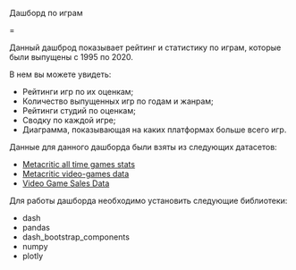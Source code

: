 Дашборд по играм

=

Данный дашброд показывает рейтинг и статистику по играм, которые были выпущены с 1995 по 2020.

В нем вы можете увидеть:
- Рейтинги игр по их оценкам;
- Количество выпущенных игр по годам и жанрам;
- Рейтинги студий по оценкам;
- Сводку по каждой игре;
- Диаграмма, показывающая на каких платформах больше всего игр.

Данные для данного дашборда были взяты из следующих датасетов:
- [Metacritic all time games stats][1]
- [Metacritic video-games data][2]
- [Video Game Sales Data][3]

Для работы дашборда необходимо установить следующие библиотеки:
- dash
- pandas
- dash_bootstrap_components
- numpy
- plotly

[1]: https://www.kaggle.com/datasets/skateddu/metacritic-all-time-games-stats
[2]: https://www.kaggle.com/datasets/brunovr/metacritic-videogames-data
[3]: https://www.kaggle.com/datasets/holmjason2/videogamedata
